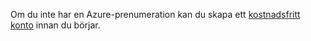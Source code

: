 Om du inte har en Azure-prenumeration kan du skapa ett [kostnadsfritt konto](https://azure.microsoft.com/free/?azure-portal=true) innan du börjar.